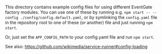 This directory contains example config files for using different EventGate factory modules.
You can use one of these by running e.g. `npm start -- --config ./config/config.default.yaml`,
or by symlinking the `config.yaml` file in the repository root to one of these (or another) file
and just running `npm start`.

Or, just set the `APP_CONFIG_PATH` to your config.yaml file and run `npm start`.

See also:
https://github.com/wikimedia/service-runner#config-loading
